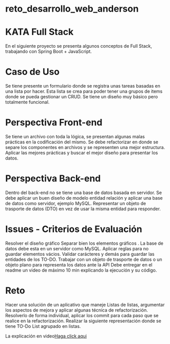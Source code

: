 # reto_desarrollo_web_anderson
# KATA Full Stack
En el siguiente proyecto se presenta algunos conceptos de Full Stack, trabajando con Spring Boot + JavaScript.

# Caso de Uso
Se tiene presente un formulario donde se registra unas tareas basadas en una lista por hacer. Esta lista se crea para poder tener una grupos de items donde se pueda gestionar un CRUD. Se tiene un diseño muy básico pero totalmente funcional.

# Perspectiva Front-end

Se tiene un archivo con toda la lógica, se presentan algunas malas prácticas en la codificación del mismo. Se debe refactorizar en donde se separe los componentes en archivos y se representen una mejor estructura.
Aplicar las mejores prácticas y buscar el mejor diseño para presentar los datos.

# Perspectiva Back-end

Dentro del back-end no se tiene una base de datos basada en servidor. Se debe aplicar un buen diseño de modelo entidad relación y aplicar una base de datos como servidor, ejemplo MySQL. Representar un objeto de trasporte de datos (DTO) en vez de usar la misma entidad para responder.

# Issues - Criterios de Evaluación

Resolver el diseño gráfico
Separar bien los elementos gráficos .
La base de datos debe esta en un servidor como MySQL.
Aplicar reglas para no guardar elementos vácios.
Validar carácteres y demás para guardar las entidades de los TO-DO.
Trabajar con un objeto de trasporte de datos o un objeto plano para representa los datos ante la API
Debe entregar en el readme un video de máximo 10 min explicando la ejecución y su código.

# Reto 

Hacer una solución de un aplicativo que maneje Listas de listas, argumentar los aspectos de mejora y aplicar algunas técnica de refactorización. Resolverlo de forma individual, aplicar los commit para cada paso que se realice en la refactorización.
Realizar la siguiente representación donde se tiene TO-Do List agrupado en listas.

La explicación en video[Haga click aqui](https://youtu.be/FxIZyZ47gbA)
